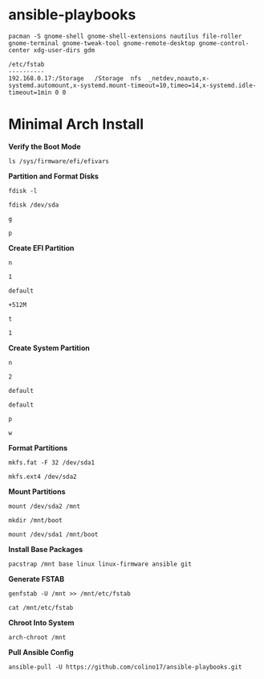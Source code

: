 # ansible-playbooks

`pacman -S gnome-shell gnome-shell-extensions nautilus file-roller gnome-terminal gnome-tweak-tool gnome-remote-desktop gnome-control-center xdg-user-dirs gdm`

```
/etc/fstab
----------
192.168.0.17:/Storage   /Storage  nfs  _netdev,noauto,x-systemd.automount,x-systemd.mount-timeout=10,timeo=14,x-systemd.idle-timeout=1min 0 0
```


# Minimal Arch Install

**Verify the Boot Mode**

`ls /sys/firmware/efi/efivars`

**Partition and Format Disks**

`fdisk -l`

`fdisk /dev/sda`

`g`

`p`

**Create EFI Partition**

`n`

`1`

`default`

`+512M`

`t`

`1`

**Create System Partition**

`n`

`2`

`default`

`default`

`p`

`w`

**Format Partitions**

`mkfs.fat -F 32 /dev/sda1`

`mkfs.ext4 /dev/sda2`

**Mount Partitions**

`mount /dev/sda2 /mnt`

`mkdir /mnt/boot`

`mount /dev/sda1 /mnt/boot`

**Install Base Packages**

`pacstrap /mnt base linux linux-firmware ansible git`

**Generate FSTAB**

`genfstab -U /mnt >> /mnt/etc/fstab`

`cat /mnt/etc/fstab`

**Chroot Into System**

`arch-chroot /mnt`

**Pull Ansible Config**

`ansible-pull -U https://github.com/colino17/ansible-playbooks.git`
